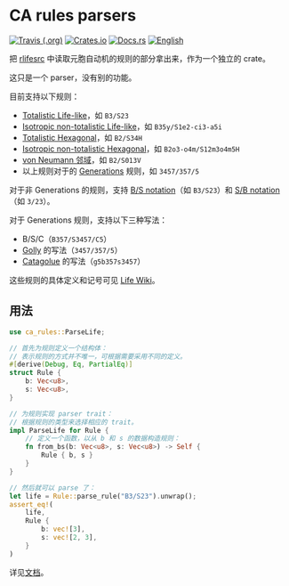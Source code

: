 # CA rules parsers

[![Travis (.org)](https://img.shields.io/travis/AlephAlpha/ca-rules)](https://travis-ci.org/AlephAlpha/ca-rules) [![Crates.io](https://img.shields.io/crates/v/ca-rules)](https://crates.io/crates/ca-rules) [![Docs.rs](https://docs.rs/ca-rules/badge.svg)](https://docs.rs/ca-rules/) [![English](https://img.shields.io/badge/readme-English-brightgreen)](README_en.md)

把 [rlifesrc](https://github.com/AlephAlpha/rlifesrc) 中读取元胞自动机的规则的部分拿出来，作为一个独立的 crate。

这只是一个 parser，没有别的功能。

目前支持以下规则：

* [Totalistic Life-like](http://www.conwaylife.com/wiki/Totalistic_Life-like_cellular_automaton)，如 `B3/S23`
* [Isotropic non-totalistic Life-like](http://www.conwaylife.com/wiki/Isotropic_non-totalistic_Life-like_cellular_automaton)，如 `B35y/S1e2-ci3-a5i`
* [Totalistic Hexagonal](http://www.conwaylife.com/wiki/Hexagonal_neighbourhood)，如 `B2/S34H`
* [Isotropic non-totalistic Hexagonal](http://www.conwaylife.com/wiki/Hexagonal_neighbourhood)，如 `B2o3-o4m/S12m3o4m5H`
* [von Neumann 邻域](http://www.conwaylife.com/wiki/Von_Neumann_neighbourhood)，如 `B2/S013V`
* 以上规则对于的 [Generations](http://www.conwaylife.com/wiki/Generations) 规则，如 `3457/357/5`

对于非 Generations 的规则，支持 [B/S notation](http://www.conwaylife.com/wiki/Rulestring#B.2FS_notation)（如 `B3/S23`）和 [S/B notation](http://www.conwaylife.com/wiki/Rulestring#S.2FB_notation)（如 `3/23`）。

对于 Generations 规则，支持以下三种写法：

* B/S/C（`B357/S3457/C5`）
* [Golly](http://golly.sourceforge.net/Help/Algorithms/Generations.html) 的写法（`3457/357/5`）
* [Catagolue](https://catagolue.appspot.com/rules/generations) 的写法（`g5b357s3457`）


这些规则的具体定义和记号可见 [Life Wiki](www.conwaylife.com/wiki/Rulestring)。

## 用法

```rust
use ca_rules::ParseLife;

// 首先为规则定义一个结构体：
// 表示规则的方式并不唯一，可根据需要采用不同的定义。
#[derive(Debug, Eq, PartialEq)]
struct Rule {
    b: Vec<u8>,
    s: Vec<u8>,
}

// 为规则实现 parser trait：
// 根据规则的类型来选择相应的 trait。
impl ParseLife for Rule {
    // 定义一个函数，以从 b 和 s 的数据构造规则：
    fn from_bs(b: Vec<u8>, s: Vec<u8>) -> Self {
        Rule { b, s }
    }
}

// 然后就可以 parse 了：
let life = Rule::parse_rule("B3/S23").unwrap();
assert_eq!(
    life,
    Rule {
        b: vec![3],
        s: vec![2, 3],
    }
)
```

详见[文档](https://docs.rs/ca-rules/)。
